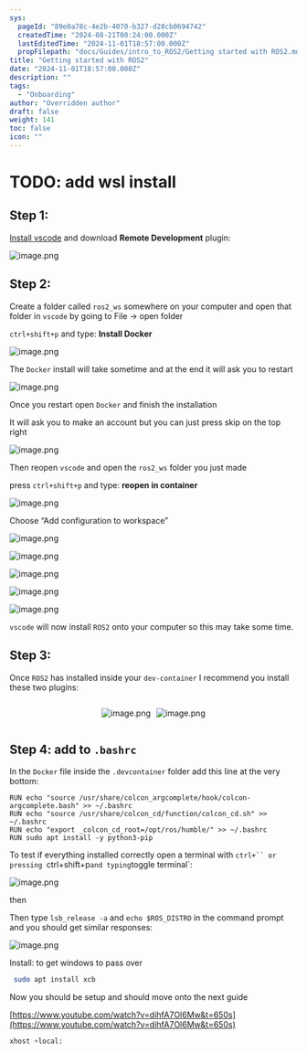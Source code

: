 ```yaml
---
sys:
  pageId: "89e0a78c-4e2b-4070-b327-d28cb0694742"
  createdTime: "2024-08-21T00:24:00.000Z"
  lastEditedTime: "2024-11-01T18:57:00.000Z"
  propFilepath: "docs/Guides/intro_to_ROS2/Getting started with ROS2.md"
title: "Getting started with ROS2"
date: "2024-11-01T18:57:00.000Z"
description: ""
tags:
  - "Onboarding"
author: "Overridden author"
draft: false
weight: 141
toc: false
icon: ""
---
```


# TODO: add wsl install

## Step 1:

[Install vscode](https://code.visualstudio.com/download) and download **Remote Development** plugin:

![image.png](https://prod-files-secure.s3.us-west-2.amazonaws.com/d518164a-d88e-44d1-a4ee-3adb3bd8bce0/efb52993-1881-4a40-b95e-6f020334f022/image.png?X-Amz-Algorithm=AWS4-HMAC-SHA256&X-Amz-Content-Sha256=UNSIGNED-PAYLOAD&X-Amz-Credential=ASIAZI2LB466VJYKZSCA%2F20250323%2Fus-west-2%2Fs3%2Faws4_request&X-Amz-Date=20250323T180949Z&X-Amz-Expires=3600&X-Amz-Security-Token=IQoJb3JpZ2luX2VjEID%2F%2F%2F%2F%2F%2F%2F%2F%2F%2FwEaCXVzLXdlc3QtMiJIMEYCIQCcf0M1gg9IFpf5oTOKTKTs%2BXzeoN4vhxMjNaSMVAatuQIhAKxQvFiA9LIMdAt%2FDE0s8AD%2BK%2FGscceipVBmXIxvTYDJKogECNn%2F%2F%2F%2F%2F%2F%2F%2F%2F%2FwEQABoMNjM3NDIzMTgzODA1Igykl0yo5XToSnWNfyMq3AOysXqEMjPXyBRiHNUHtfz1jFAxGI7fVPb78ygFWNEUdYojpvl7g3No8lVIgifnxCrEx%2BusVXOQ%2FRWhlkYUHpFLVLe6dVvCb76hlifYwlOINnIE6bDOQo3rNo2YahPSUuzInIfAKYTHPTPWMrwwZeCPx9zU2QkmvYHzpafo9mBYnmzoL09RkgFwX1uc%2BKS%2FF4wPsqrusxVp%2BCHQVrwoLTp6phlJ2ZLqi76x%2FvPu3fmc8MUs3%2FBlBhcLiQIhRBe%2BYtv76QL8f7QZdGoCINH%2FdX1o84fqS4D6mUl4nZv8auBwxTm7t1OazGGFJIuSfZ5FLP2RLq2zG4Y92tB40BwRdsnYKtGPDY3XccfjcXDXU51PjWtYl5pFvA2HNcgNeP8Y%2Fjjku%2B3j7rZqP08aA%2Fk2pPDqEwkbA6SO0QYMfOIcAMsuaF73YPLdxy2odP7fIt7NH0Ri%2BR%2BI5ZLRSeNdfJuGrNBAxhUCFMgqJn3k9PwG%2Bf5cxyQg44VSaXezP2cbo7eHw0vcMvVn1Kr5ddWYrT16fj9QOAB01hl3t6RWrl2ugjjp%2BKFoNVP3QPNxgQnusJToiQp5Zi5hwjOFofPoOVc6npoghS%2BxEF7Mkg6HHtSZVGX6%2BuUi%2FBcVcivVrqmJjzCK54C%2FBjqkAdWbba8rqNBhJ0K8DnX5Ct0ecpJKteUaYiH%2BScgQ6WrHUGSkaxfSGJJrc676nfVjKijKx3PEqZvcNp52%2Fv%2BmcuXAu9WSBTCg5TtOhO0H%2BtQr8kZwXwu9Zk%2Bz%2F4IklKi0iVDEQDTw0w%2FJU3OqcxB9k%2BLesNZ5OwzDU3PycaIyCLIlq5UgWRYymjGcw7XyEoqc0Lj36ERQAvB%2BtZTrx87tGPR5rnf2&X-Amz-Signature=571b15003b33a1035452624f9c13c988e13bfb5a130846d62009db0fdd5a4b32&X-Amz-SignedHeaders=host&x-id=GetObject)

## Step 2:

Create a folder called `ros2_ws` somewhere on your computer and open that folder in `vscode` by going to File → open folder 

`ctrl+shift+p` and type: **Install Docker**

![image.png](https://prod-files-secure.s3.us-west-2.amazonaws.com/d518164a-d88e-44d1-a4ee-3adb3bd8bce0/2269dc0e-1cd5-47ff-bceb-c04ad9b2eab0/image.png?X-Amz-Algorithm=AWS4-HMAC-SHA256&X-Amz-Content-Sha256=UNSIGNED-PAYLOAD&X-Amz-Credential=ASIAZI2LB466VJYKZSCA%2F20250323%2Fus-west-2%2Fs3%2Faws4_request&X-Amz-Date=20250323T180948Z&X-Amz-Expires=3600&X-Amz-Security-Token=IQoJb3JpZ2luX2VjEID%2F%2F%2F%2F%2F%2F%2F%2F%2F%2FwEaCXVzLXdlc3QtMiJIMEYCIQCcf0M1gg9IFpf5oTOKTKTs%2BXzeoN4vhxMjNaSMVAatuQIhAKxQvFiA9LIMdAt%2FDE0s8AD%2BK%2FGscceipVBmXIxvTYDJKogECNn%2F%2F%2F%2F%2F%2F%2F%2F%2F%2FwEQABoMNjM3NDIzMTgzODA1Igykl0yo5XToSnWNfyMq3AOysXqEMjPXyBRiHNUHtfz1jFAxGI7fVPb78ygFWNEUdYojpvl7g3No8lVIgifnxCrEx%2BusVXOQ%2FRWhlkYUHpFLVLe6dVvCb76hlifYwlOINnIE6bDOQo3rNo2YahPSUuzInIfAKYTHPTPWMrwwZeCPx9zU2QkmvYHzpafo9mBYnmzoL09RkgFwX1uc%2BKS%2FF4wPsqrusxVp%2BCHQVrwoLTp6phlJ2ZLqi76x%2FvPu3fmc8MUs3%2FBlBhcLiQIhRBe%2BYtv76QL8f7QZdGoCINH%2FdX1o84fqS4D6mUl4nZv8auBwxTm7t1OazGGFJIuSfZ5FLP2RLq2zG4Y92tB40BwRdsnYKtGPDY3XccfjcXDXU51PjWtYl5pFvA2HNcgNeP8Y%2Fjjku%2B3j7rZqP08aA%2Fk2pPDqEwkbA6SO0QYMfOIcAMsuaF73YPLdxy2odP7fIt7NH0Ri%2BR%2BI5ZLRSeNdfJuGrNBAxhUCFMgqJn3k9PwG%2Bf5cxyQg44VSaXezP2cbo7eHw0vcMvVn1Kr5ddWYrT16fj9QOAB01hl3t6RWrl2ugjjp%2BKFoNVP3QPNxgQnusJToiQp5Zi5hwjOFofPoOVc6npoghS%2BxEF7Mkg6HHtSZVGX6%2BuUi%2FBcVcivVrqmJjzCK54C%2FBjqkAdWbba8rqNBhJ0K8DnX5Ct0ecpJKteUaYiH%2BScgQ6WrHUGSkaxfSGJJrc676nfVjKijKx3PEqZvcNp52%2Fv%2BmcuXAu9WSBTCg5TtOhO0H%2BtQr8kZwXwu9Zk%2Bz%2F4IklKi0iVDEQDTw0w%2FJU3OqcxB9k%2BLesNZ5OwzDU3PycaIyCLIlq5UgWRYymjGcw7XyEoqc0Lj36ERQAvB%2BtZTrx87tGPR5rnf2&X-Amz-Signature=637bf0cf28e72d07ebcce36970d788b781e2b4123e0001cf9bd935d104804452&X-Amz-SignedHeaders=host&x-id=GetObject)

The `Docker` install will take sometime and at the end it will ask you to restart

![image.png](https://prod-files-secure.s3.us-west-2.amazonaws.com/d518164a-d88e-44d1-a4ee-3adb3bd8bce0/ed233f78-be33-4b1f-b89c-9c346c0e961e/image.png?X-Amz-Algorithm=AWS4-HMAC-SHA256&X-Amz-Content-Sha256=UNSIGNED-PAYLOAD&X-Amz-Credential=ASIAZI2LB466VJYKZSCA%2F20250323%2Fus-west-2%2Fs3%2Faws4_request&X-Amz-Date=20250323T180948Z&X-Amz-Expires=3600&X-Amz-Security-Token=IQoJb3JpZ2luX2VjEID%2F%2F%2F%2F%2F%2F%2F%2F%2F%2FwEaCXVzLXdlc3QtMiJIMEYCIQCcf0M1gg9IFpf5oTOKTKTs%2BXzeoN4vhxMjNaSMVAatuQIhAKxQvFiA9LIMdAt%2FDE0s8AD%2BK%2FGscceipVBmXIxvTYDJKogECNn%2F%2F%2F%2F%2F%2F%2F%2F%2F%2FwEQABoMNjM3NDIzMTgzODA1Igykl0yo5XToSnWNfyMq3AOysXqEMjPXyBRiHNUHtfz1jFAxGI7fVPb78ygFWNEUdYojpvl7g3No8lVIgifnxCrEx%2BusVXOQ%2FRWhlkYUHpFLVLe6dVvCb76hlifYwlOINnIE6bDOQo3rNo2YahPSUuzInIfAKYTHPTPWMrwwZeCPx9zU2QkmvYHzpafo9mBYnmzoL09RkgFwX1uc%2BKS%2FF4wPsqrusxVp%2BCHQVrwoLTp6phlJ2ZLqi76x%2FvPu3fmc8MUs3%2FBlBhcLiQIhRBe%2BYtv76QL8f7QZdGoCINH%2FdX1o84fqS4D6mUl4nZv8auBwxTm7t1OazGGFJIuSfZ5FLP2RLq2zG4Y92tB40BwRdsnYKtGPDY3XccfjcXDXU51PjWtYl5pFvA2HNcgNeP8Y%2Fjjku%2B3j7rZqP08aA%2Fk2pPDqEwkbA6SO0QYMfOIcAMsuaF73YPLdxy2odP7fIt7NH0Ri%2BR%2BI5ZLRSeNdfJuGrNBAxhUCFMgqJn3k9PwG%2Bf5cxyQg44VSaXezP2cbo7eHw0vcMvVn1Kr5ddWYrT16fj9QOAB01hl3t6RWrl2ugjjp%2BKFoNVP3QPNxgQnusJToiQp5Zi5hwjOFofPoOVc6npoghS%2BxEF7Mkg6HHtSZVGX6%2BuUi%2FBcVcivVrqmJjzCK54C%2FBjqkAdWbba8rqNBhJ0K8DnX5Ct0ecpJKteUaYiH%2BScgQ6WrHUGSkaxfSGJJrc676nfVjKijKx3PEqZvcNp52%2Fv%2BmcuXAu9WSBTCg5TtOhO0H%2BtQr8kZwXwu9Zk%2Bz%2F4IklKi0iVDEQDTw0w%2FJU3OqcxB9k%2BLesNZ5OwzDU3PycaIyCLIlq5UgWRYymjGcw7XyEoqc0Lj36ERQAvB%2BtZTrx87tGPR5rnf2&X-Amz-Signature=cbff894f2e46fd1ab95af66f4971ef5494b50a9ce954619e569732c697aa54a7&X-Amz-SignedHeaders=host&x-id=GetObject)

Once you restart open `Docker` and finish the installation

It will ask you to make an account but you can just press skip on the top right

![image.png](https://prod-files-secure.s3.us-west-2.amazonaws.com/d518164a-d88e-44d1-a4ee-3adb3bd8bce0/21010ad9-1659-4fd9-9f59-9932a09b2a3d/image.png?X-Amz-Algorithm=AWS4-HMAC-SHA256&X-Amz-Content-Sha256=UNSIGNED-PAYLOAD&X-Amz-Credential=ASIAZI2LB466VJYKZSCA%2F20250323%2Fus-west-2%2Fs3%2Faws4_request&X-Amz-Date=20250323T180948Z&X-Amz-Expires=3600&X-Amz-Security-Token=IQoJb3JpZ2luX2VjEID%2F%2F%2F%2F%2F%2F%2F%2F%2F%2FwEaCXVzLXdlc3QtMiJIMEYCIQCcf0M1gg9IFpf5oTOKTKTs%2BXzeoN4vhxMjNaSMVAatuQIhAKxQvFiA9LIMdAt%2FDE0s8AD%2BK%2FGscceipVBmXIxvTYDJKogECNn%2F%2F%2F%2F%2F%2F%2F%2F%2F%2FwEQABoMNjM3NDIzMTgzODA1Igykl0yo5XToSnWNfyMq3AOysXqEMjPXyBRiHNUHtfz1jFAxGI7fVPb78ygFWNEUdYojpvl7g3No8lVIgifnxCrEx%2BusVXOQ%2FRWhlkYUHpFLVLe6dVvCb76hlifYwlOINnIE6bDOQo3rNo2YahPSUuzInIfAKYTHPTPWMrwwZeCPx9zU2QkmvYHzpafo9mBYnmzoL09RkgFwX1uc%2BKS%2FF4wPsqrusxVp%2BCHQVrwoLTp6phlJ2ZLqi76x%2FvPu3fmc8MUs3%2FBlBhcLiQIhRBe%2BYtv76QL8f7QZdGoCINH%2FdX1o84fqS4D6mUl4nZv8auBwxTm7t1OazGGFJIuSfZ5FLP2RLq2zG4Y92tB40BwRdsnYKtGPDY3XccfjcXDXU51PjWtYl5pFvA2HNcgNeP8Y%2Fjjku%2B3j7rZqP08aA%2Fk2pPDqEwkbA6SO0QYMfOIcAMsuaF73YPLdxy2odP7fIt7NH0Ri%2BR%2BI5ZLRSeNdfJuGrNBAxhUCFMgqJn3k9PwG%2Bf5cxyQg44VSaXezP2cbo7eHw0vcMvVn1Kr5ddWYrT16fj9QOAB01hl3t6RWrl2ugjjp%2BKFoNVP3QPNxgQnusJToiQp5Zi5hwjOFofPoOVc6npoghS%2BxEF7Mkg6HHtSZVGX6%2BuUi%2FBcVcivVrqmJjzCK54C%2FBjqkAdWbba8rqNBhJ0K8DnX5Ct0ecpJKteUaYiH%2BScgQ6WrHUGSkaxfSGJJrc676nfVjKijKx3PEqZvcNp52%2Fv%2BmcuXAu9WSBTCg5TtOhO0H%2BtQr8kZwXwu9Zk%2Bz%2F4IklKi0iVDEQDTw0w%2FJU3OqcxB9k%2BLesNZ5OwzDU3PycaIyCLIlq5UgWRYymjGcw7XyEoqc0Lj36ERQAvB%2BtZTrx87tGPR5rnf2&X-Amz-Signature=6c3f277fea38f0f291bbb6ec3ca7e2974dd991d046bf3d2857416cda2401dacb&X-Amz-SignedHeaders=host&x-id=GetObject)

Then reopen `vscode` and open the `ros2_ws` folder you just made

press `ctrl+shift+p` and type: **reopen in container**

![image.png](https://prod-files-secure.s3.us-west-2.amazonaws.com/d518164a-d88e-44d1-a4ee-3adb3bd8bce0/4e93b8c2-41ad-488c-8095-c74205196118/image.png?X-Amz-Algorithm=AWS4-HMAC-SHA256&X-Amz-Content-Sha256=UNSIGNED-PAYLOAD&X-Amz-Credential=ASIAZI2LB466VJYKZSCA%2F20250323%2Fus-west-2%2Fs3%2Faws4_request&X-Amz-Date=20250323T180948Z&X-Amz-Expires=3600&X-Amz-Security-Token=IQoJb3JpZ2luX2VjEID%2F%2F%2F%2F%2F%2F%2F%2F%2F%2FwEaCXVzLXdlc3QtMiJIMEYCIQCcf0M1gg9IFpf5oTOKTKTs%2BXzeoN4vhxMjNaSMVAatuQIhAKxQvFiA9LIMdAt%2FDE0s8AD%2BK%2FGscceipVBmXIxvTYDJKogECNn%2F%2F%2F%2F%2F%2F%2F%2F%2F%2FwEQABoMNjM3NDIzMTgzODA1Igykl0yo5XToSnWNfyMq3AOysXqEMjPXyBRiHNUHtfz1jFAxGI7fVPb78ygFWNEUdYojpvl7g3No8lVIgifnxCrEx%2BusVXOQ%2FRWhlkYUHpFLVLe6dVvCb76hlifYwlOINnIE6bDOQo3rNo2YahPSUuzInIfAKYTHPTPWMrwwZeCPx9zU2QkmvYHzpafo9mBYnmzoL09RkgFwX1uc%2BKS%2FF4wPsqrusxVp%2BCHQVrwoLTp6phlJ2ZLqi76x%2FvPu3fmc8MUs3%2FBlBhcLiQIhRBe%2BYtv76QL8f7QZdGoCINH%2FdX1o84fqS4D6mUl4nZv8auBwxTm7t1OazGGFJIuSfZ5FLP2RLq2zG4Y92tB40BwRdsnYKtGPDY3XccfjcXDXU51PjWtYl5pFvA2HNcgNeP8Y%2Fjjku%2B3j7rZqP08aA%2Fk2pPDqEwkbA6SO0QYMfOIcAMsuaF73YPLdxy2odP7fIt7NH0Ri%2BR%2BI5ZLRSeNdfJuGrNBAxhUCFMgqJn3k9PwG%2Bf5cxyQg44VSaXezP2cbo7eHw0vcMvVn1Kr5ddWYrT16fj9QOAB01hl3t6RWrl2ugjjp%2BKFoNVP3QPNxgQnusJToiQp5Zi5hwjOFofPoOVc6npoghS%2BxEF7Mkg6HHtSZVGX6%2BuUi%2FBcVcivVrqmJjzCK54C%2FBjqkAdWbba8rqNBhJ0K8DnX5Ct0ecpJKteUaYiH%2BScgQ6WrHUGSkaxfSGJJrc676nfVjKijKx3PEqZvcNp52%2Fv%2BmcuXAu9WSBTCg5TtOhO0H%2BtQr8kZwXwu9Zk%2Bz%2F4IklKi0iVDEQDTw0w%2FJU3OqcxB9k%2BLesNZ5OwzDU3PycaIyCLIlq5UgWRYymjGcw7XyEoqc0Lj36ERQAvB%2BtZTrx87tGPR5rnf2&X-Amz-Signature=df5334a8cfa86eb0eace57648555ae93609f0d19142fe24f37ff3a203ddfee54&X-Amz-SignedHeaders=host&x-id=GetObject)

Choose “Add configuration to workspace”

![image.png](https://prod-files-secure.s3.us-west-2.amazonaws.com/d518164a-d88e-44d1-a4ee-3adb3bd8bce0/9560b282-5060-4989-ba37-97e7b2c22476/image.png?X-Amz-Algorithm=AWS4-HMAC-SHA256&X-Amz-Content-Sha256=UNSIGNED-PAYLOAD&X-Amz-Credential=ASIAZI2LB466VJYKZSCA%2F20250323%2Fus-west-2%2Fs3%2Faws4_request&X-Amz-Date=20250323T180948Z&X-Amz-Expires=3600&X-Amz-Security-Token=IQoJb3JpZ2luX2VjEID%2F%2F%2F%2F%2F%2F%2F%2F%2F%2FwEaCXVzLXdlc3QtMiJIMEYCIQCcf0M1gg9IFpf5oTOKTKTs%2BXzeoN4vhxMjNaSMVAatuQIhAKxQvFiA9LIMdAt%2FDE0s8AD%2BK%2FGscceipVBmXIxvTYDJKogECNn%2F%2F%2F%2F%2F%2F%2F%2F%2F%2FwEQABoMNjM3NDIzMTgzODA1Igykl0yo5XToSnWNfyMq3AOysXqEMjPXyBRiHNUHtfz1jFAxGI7fVPb78ygFWNEUdYojpvl7g3No8lVIgifnxCrEx%2BusVXOQ%2FRWhlkYUHpFLVLe6dVvCb76hlifYwlOINnIE6bDOQo3rNo2YahPSUuzInIfAKYTHPTPWMrwwZeCPx9zU2QkmvYHzpafo9mBYnmzoL09RkgFwX1uc%2BKS%2FF4wPsqrusxVp%2BCHQVrwoLTp6phlJ2ZLqi76x%2FvPu3fmc8MUs3%2FBlBhcLiQIhRBe%2BYtv76QL8f7QZdGoCINH%2FdX1o84fqS4D6mUl4nZv8auBwxTm7t1OazGGFJIuSfZ5FLP2RLq2zG4Y92tB40BwRdsnYKtGPDY3XccfjcXDXU51PjWtYl5pFvA2HNcgNeP8Y%2Fjjku%2B3j7rZqP08aA%2Fk2pPDqEwkbA6SO0QYMfOIcAMsuaF73YPLdxy2odP7fIt7NH0Ri%2BR%2BI5ZLRSeNdfJuGrNBAxhUCFMgqJn3k9PwG%2Bf5cxyQg44VSaXezP2cbo7eHw0vcMvVn1Kr5ddWYrT16fj9QOAB01hl3t6RWrl2ugjjp%2BKFoNVP3QPNxgQnusJToiQp5Zi5hwjOFofPoOVc6npoghS%2BxEF7Mkg6HHtSZVGX6%2BuUi%2FBcVcivVrqmJjzCK54C%2FBjqkAdWbba8rqNBhJ0K8DnX5Ct0ecpJKteUaYiH%2BScgQ6WrHUGSkaxfSGJJrc676nfVjKijKx3PEqZvcNp52%2Fv%2BmcuXAu9WSBTCg5TtOhO0H%2BtQr8kZwXwu9Zk%2Bz%2F4IklKi0iVDEQDTw0w%2FJU3OqcxB9k%2BLesNZ5OwzDU3PycaIyCLIlq5UgWRYymjGcw7XyEoqc0Lj36ERQAvB%2BtZTrx87tGPR5rnf2&X-Amz-Signature=73d0b00f78cc93063a6288db47010c262aa455689e60ccf83a061f9a3bf328d2&X-Amz-SignedHeaders=host&x-id=GetObject)

![image.png](https://prod-files-secure.s3.us-west-2.amazonaws.com/d518164a-d88e-44d1-a4ee-3adb3bd8bce0/2ee63f81-886b-48e8-a553-dc6e5eac99e4/image.png?X-Amz-Algorithm=AWS4-HMAC-SHA256&X-Amz-Content-Sha256=UNSIGNED-PAYLOAD&X-Amz-Credential=ASIAZI2LB466VJYKZSCA%2F20250323%2Fus-west-2%2Fs3%2Faws4_request&X-Amz-Date=20250323T180949Z&X-Amz-Expires=3600&X-Amz-Security-Token=IQoJb3JpZ2luX2VjEID%2F%2F%2F%2F%2F%2F%2F%2F%2F%2FwEaCXVzLXdlc3QtMiJIMEYCIQCcf0M1gg9IFpf5oTOKTKTs%2BXzeoN4vhxMjNaSMVAatuQIhAKxQvFiA9LIMdAt%2FDE0s8AD%2BK%2FGscceipVBmXIxvTYDJKogECNn%2F%2F%2F%2F%2F%2F%2F%2F%2F%2FwEQABoMNjM3NDIzMTgzODA1Igykl0yo5XToSnWNfyMq3AOysXqEMjPXyBRiHNUHtfz1jFAxGI7fVPb78ygFWNEUdYojpvl7g3No8lVIgifnxCrEx%2BusVXOQ%2FRWhlkYUHpFLVLe6dVvCb76hlifYwlOINnIE6bDOQo3rNo2YahPSUuzInIfAKYTHPTPWMrwwZeCPx9zU2QkmvYHzpafo9mBYnmzoL09RkgFwX1uc%2BKS%2FF4wPsqrusxVp%2BCHQVrwoLTp6phlJ2ZLqi76x%2FvPu3fmc8MUs3%2FBlBhcLiQIhRBe%2BYtv76QL8f7QZdGoCINH%2FdX1o84fqS4D6mUl4nZv8auBwxTm7t1OazGGFJIuSfZ5FLP2RLq2zG4Y92tB40BwRdsnYKtGPDY3XccfjcXDXU51PjWtYl5pFvA2HNcgNeP8Y%2Fjjku%2B3j7rZqP08aA%2Fk2pPDqEwkbA6SO0QYMfOIcAMsuaF73YPLdxy2odP7fIt7NH0Ri%2BR%2BI5ZLRSeNdfJuGrNBAxhUCFMgqJn3k9PwG%2Bf5cxyQg44VSaXezP2cbo7eHw0vcMvVn1Kr5ddWYrT16fj9QOAB01hl3t6RWrl2ugjjp%2BKFoNVP3QPNxgQnusJToiQp5Zi5hwjOFofPoOVc6npoghS%2BxEF7Mkg6HHtSZVGX6%2BuUi%2FBcVcivVrqmJjzCK54C%2FBjqkAdWbba8rqNBhJ0K8DnX5Ct0ecpJKteUaYiH%2BScgQ6WrHUGSkaxfSGJJrc676nfVjKijKx3PEqZvcNp52%2Fv%2BmcuXAu9WSBTCg5TtOhO0H%2BtQr8kZwXwu9Zk%2Bz%2F4IklKi0iVDEQDTw0w%2FJU3OqcxB9k%2BLesNZ5OwzDU3PycaIyCLIlq5UgWRYymjGcw7XyEoqc0Lj36ERQAvB%2BtZTrx87tGPR5rnf2&X-Amz-Signature=cbe5d7dd899573c696aac1a59313fe5bec817dda67f90a5af98c0ff2864d0cb4&X-Amz-SignedHeaders=host&x-id=GetObject)

![image.png](https://prod-files-secure.s3.us-west-2.amazonaws.com/d518164a-d88e-44d1-a4ee-3adb3bd8bce0/ae1580b2-b048-407e-aed9-b584224a7a04/image.png?X-Amz-Algorithm=AWS4-HMAC-SHA256&X-Amz-Content-Sha256=UNSIGNED-PAYLOAD&X-Amz-Credential=ASIAZI2LB466VJYKZSCA%2F20250323%2Fus-west-2%2Fs3%2Faws4_request&X-Amz-Date=20250323T180948Z&X-Amz-Expires=3600&X-Amz-Security-Token=IQoJb3JpZ2luX2VjEID%2F%2F%2F%2F%2F%2F%2F%2F%2F%2FwEaCXVzLXdlc3QtMiJIMEYCIQCcf0M1gg9IFpf5oTOKTKTs%2BXzeoN4vhxMjNaSMVAatuQIhAKxQvFiA9LIMdAt%2FDE0s8AD%2BK%2FGscceipVBmXIxvTYDJKogECNn%2F%2F%2F%2F%2F%2F%2F%2F%2F%2FwEQABoMNjM3NDIzMTgzODA1Igykl0yo5XToSnWNfyMq3AOysXqEMjPXyBRiHNUHtfz1jFAxGI7fVPb78ygFWNEUdYojpvl7g3No8lVIgifnxCrEx%2BusVXOQ%2FRWhlkYUHpFLVLe6dVvCb76hlifYwlOINnIE6bDOQo3rNo2YahPSUuzInIfAKYTHPTPWMrwwZeCPx9zU2QkmvYHzpafo9mBYnmzoL09RkgFwX1uc%2BKS%2FF4wPsqrusxVp%2BCHQVrwoLTp6phlJ2ZLqi76x%2FvPu3fmc8MUs3%2FBlBhcLiQIhRBe%2BYtv76QL8f7QZdGoCINH%2FdX1o84fqS4D6mUl4nZv8auBwxTm7t1OazGGFJIuSfZ5FLP2RLq2zG4Y92tB40BwRdsnYKtGPDY3XccfjcXDXU51PjWtYl5pFvA2HNcgNeP8Y%2Fjjku%2B3j7rZqP08aA%2Fk2pPDqEwkbA6SO0QYMfOIcAMsuaF73YPLdxy2odP7fIt7NH0Ri%2BR%2BI5ZLRSeNdfJuGrNBAxhUCFMgqJn3k9PwG%2Bf5cxyQg44VSaXezP2cbo7eHw0vcMvVn1Kr5ddWYrT16fj9QOAB01hl3t6RWrl2ugjjp%2BKFoNVP3QPNxgQnusJToiQp5Zi5hwjOFofPoOVc6npoghS%2BxEF7Mkg6HHtSZVGX6%2BuUi%2FBcVcivVrqmJjzCK54C%2FBjqkAdWbba8rqNBhJ0K8DnX5Ct0ecpJKteUaYiH%2BScgQ6WrHUGSkaxfSGJJrc676nfVjKijKx3PEqZvcNp52%2Fv%2BmcuXAu9WSBTCg5TtOhO0H%2BtQr8kZwXwu9Zk%2Bz%2F4IklKi0iVDEQDTw0w%2FJU3OqcxB9k%2BLesNZ5OwzDU3PycaIyCLIlq5UgWRYymjGcw7XyEoqc0Lj36ERQAvB%2BtZTrx87tGPR5rnf2&X-Amz-Signature=ea108b43980dac1a01822ae0399a8f947fe0dc32fa3baf7245ff413277c842bf&X-Amz-SignedHeaders=host&x-id=GetObject)

![image.png](https://prod-files-secure.s3.us-west-2.amazonaws.com/d518164a-d88e-44d1-a4ee-3adb3bd8bce0/53255b28-f75e-430f-b9e3-c0ac8577e42b/image.png?X-Amz-Algorithm=AWS4-HMAC-SHA256&X-Amz-Content-Sha256=UNSIGNED-PAYLOAD&X-Amz-Credential=ASIAZI2LB466VJYKZSCA%2F20250323%2Fus-west-2%2Fs3%2Faws4_request&X-Amz-Date=20250323T180948Z&X-Amz-Expires=3600&X-Amz-Security-Token=IQoJb3JpZ2luX2VjEID%2F%2F%2F%2F%2F%2F%2F%2F%2F%2FwEaCXVzLXdlc3QtMiJIMEYCIQCcf0M1gg9IFpf5oTOKTKTs%2BXzeoN4vhxMjNaSMVAatuQIhAKxQvFiA9LIMdAt%2FDE0s8AD%2BK%2FGscceipVBmXIxvTYDJKogECNn%2F%2F%2F%2F%2F%2F%2F%2F%2F%2FwEQABoMNjM3NDIzMTgzODA1Igykl0yo5XToSnWNfyMq3AOysXqEMjPXyBRiHNUHtfz1jFAxGI7fVPb78ygFWNEUdYojpvl7g3No8lVIgifnxCrEx%2BusVXOQ%2FRWhlkYUHpFLVLe6dVvCb76hlifYwlOINnIE6bDOQo3rNo2YahPSUuzInIfAKYTHPTPWMrwwZeCPx9zU2QkmvYHzpafo9mBYnmzoL09RkgFwX1uc%2BKS%2FF4wPsqrusxVp%2BCHQVrwoLTp6phlJ2ZLqi76x%2FvPu3fmc8MUs3%2FBlBhcLiQIhRBe%2BYtv76QL8f7QZdGoCINH%2FdX1o84fqS4D6mUl4nZv8auBwxTm7t1OazGGFJIuSfZ5FLP2RLq2zG4Y92tB40BwRdsnYKtGPDY3XccfjcXDXU51PjWtYl5pFvA2HNcgNeP8Y%2Fjjku%2B3j7rZqP08aA%2Fk2pPDqEwkbA6SO0QYMfOIcAMsuaF73YPLdxy2odP7fIt7NH0Ri%2BR%2BI5ZLRSeNdfJuGrNBAxhUCFMgqJn3k9PwG%2Bf5cxyQg44VSaXezP2cbo7eHw0vcMvVn1Kr5ddWYrT16fj9QOAB01hl3t6RWrl2ugjjp%2BKFoNVP3QPNxgQnusJToiQp5Zi5hwjOFofPoOVc6npoghS%2BxEF7Mkg6HHtSZVGX6%2BuUi%2FBcVcivVrqmJjzCK54C%2FBjqkAdWbba8rqNBhJ0K8DnX5Ct0ecpJKteUaYiH%2BScgQ6WrHUGSkaxfSGJJrc676nfVjKijKx3PEqZvcNp52%2Fv%2BmcuXAu9WSBTCg5TtOhO0H%2BtQr8kZwXwu9Zk%2Bz%2F4IklKi0iVDEQDTw0w%2FJU3OqcxB9k%2BLesNZ5OwzDU3PycaIyCLIlq5UgWRYymjGcw7XyEoqc0Lj36ERQAvB%2BtZTrx87tGPR5rnf2&X-Amz-Signature=2f75e7794d05822a58219dbbdd6a0d696dd9eb0f6dd08f9fa69db557b49b9881&X-Amz-SignedHeaders=host&x-id=GetObject)

![image.png](https://prod-files-secure.s3.us-west-2.amazonaws.com/d518164a-d88e-44d1-a4ee-3adb3bd8bce0/7c562767-5af9-4ffb-97d1-327bcdf4ee00/image.png?X-Amz-Algorithm=AWS4-HMAC-SHA256&X-Amz-Content-Sha256=UNSIGNED-PAYLOAD&X-Amz-Credential=ASIAZI2LB466VJYKZSCA%2F20250323%2Fus-west-2%2Fs3%2Faws4_request&X-Amz-Date=20250323T180948Z&X-Amz-Expires=3600&X-Amz-Security-Token=IQoJb3JpZ2luX2VjEID%2F%2F%2F%2F%2F%2F%2F%2F%2F%2FwEaCXVzLXdlc3QtMiJIMEYCIQCcf0M1gg9IFpf5oTOKTKTs%2BXzeoN4vhxMjNaSMVAatuQIhAKxQvFiA9LIMdAt%2FDE0s8AD%2BK%2FGscceipVBmXIxvTYDJKogECNn%2F%2F%2F%2F%2F%2F%2F%2F%2F%2FwEQABoMNjM3NDIzMTgzODA1Igykl0yo5XToSnWNfyMq3AOysXqEMjPXyBRiHNUHtfz1jFAxGI7fVPb78ygFWNEUdYojpvl7g3No8lVIgifnxCrEx%2BusVXOQ%2FRWhlkYUHpFLVLe6dVvCb76hlifYwlOINnIE6bDOQo3rNo2YahPSUuzInIfAKYTHPTPWMrwwZeCPx9zU2QkmvYHzpafo9mBYnmzoL09RkgFwX1uc%2BKS%2FF4wPsqrusxVp%2BCHQVrwoLTp6phlJ2ZLqi76x%2FvPu3fmc8MUs3%2FBlBhcLiQIhRBe%2BYtv76QL8f7QZdGoCINH%2FdX1o84fqS4D6mUl4nZv8auBwxTm7t1OazGGFJIuSfZ5FLP2RLq2zG4Y92tB40BwRdsnYKtGPDY3XccfjcXDXU51PjWtYl5pFvA2HNcgNeP8Y%2Fjjku%2B3j7rZqP08aA%2Fk2pPDqEwkbA6SO0QYMfOIcAMsuaF73YPLdxy2odP7fIt7NH0Ri%2BR%2BI5ZLRSeNdfJuGrNBAxhUCFMgqJn3k9PwG%2Bf5cxyQg44VSaXezP2cbo7eHw0vcMvVn1Kr5ddWYrT16fj9QOAB01hl3t6RWrl2ugjjp%2BKFoNVP3QPNxgQnusJToiQp5Zi5hwjOFofPoOVc6npoghS%2BxEF7Mkg6HHtSZVGX6%2BuUi%2FBcVcivVrqmJjzCK54C%2FBjqkAdWbba8rqNBhJ0K8DnX5Ct0ecpJKteUaYiH%2BScgQ6WrHUGSkaxfSGJJrc676nfVjKijKx3PEqZvcNp52%2Fv%2BmcuXAu9WSBTCg5TtOhO0H%2BtQr8kZwXwu9Zk%2Bz%2F4IklKi0iVDEQDTw0w%2FJU3OqcxB9k%2BLesNZ5OwzDU3PycaIyCLIlq5UgWRYymjGcw7XyEoqc0Lj36ERQAvB%2BtZTrx87tGPR5rnf2&X-Amz-Signature=cbf4013a6fe278a503ecbb9e0f5d263fa7360e5aaa53de25fcea237408fa439f&X-Amz-SignedHeaders=host&x-id=GetObject)

`vscode` will now install `ROS2` onto your computer so this may take some time.

## Step 3:

Once `ROS2` has installed inside your `dev-container` I recommend you install these two plugins:

<div style="display: flex;flex-direction: row; column-gap:10px; max-width: 630px;justify-content: center;">
<div>

![image.png](https://prod-files-secure.s3.us-west-2.amazonaws.com/d518164a-d88e-44d1-a4ee-3adb3bd8bce0/3fc3d550-5a54-4ba1-ba6b-faa01cdb7369/image.png?X-Amz-Algorithm=AWS4-HMAC-SHA256&X-Amz-Content-Sha256=UNSIGNED-PAYLOAD&X-Amz-Credential=ASIAZI2LB466SEPO7QHF%2F20250323%2Fus-west-2%2Fs3%2Faws4_request&X-Amz-Date=20250323T180952Z&X-Amz-Expires=3600&X-Amz-Security-Token=IQoJb3JpZ2luX2VjEIL%2F%2F%2F%2F%2F%2F%2F%2F%2F%2FwEaCXVzLXdlc3QtMiJGMEQCIE13Frp3Qix4Avfb8MeoVaohM1%2BCnC762bFC8CxBy6EHAiAsIXHVxsyOUHMRv0WxM5sIQglsWqXvQaIKA8J1qIxCvSqIBAjb%2F%2F%2F%2F%2F%2F%2F%2F%2F%2F8BEAAaDDYzNzQyMzE4MzgwNSIMNhez%2B78G%2Fvmc7WsLKtwDgLVtxYsfDPFwB8HRoK4TH%2FlaMHdgGZy4LfD3NekHQ0DCPcExq4coRNKjhRBbB%2B4mmRAR3G%2BGb4bk4n6MedECf01f9MHCElbj3ej81uX0EY0N3t%2BKb3xjXTpYOSIZszIY2QjIo6Qmk1TbFq1du2XPhphysVyS8GUFP%2FoD4AJFZ5XuKPzFDugB7noImiYYubjhMFu%2Fmi8jeg3P%2B%2BSajMz8Po5YgJ7e2ARMzT7SPh4V7%2F%2Fqrg5kFSrgEEzNeHjkPnVDWEX8pkpnpaFNtbocLXCpaODhsJP2XCUpPNuEEGBO7DrzZm48OaansA18kIc%2FV374D52XxEDOt3%2BbQH7F6IgzelrFHub2%2FfhLWwtpcIg3Cr1my%2BFgVcF%2BhpXKv33sifxXwgZFito%2FH0yzCIkMRAWKD1HSocK1vMn%2FI%2FvofEs5%2B%2B1M4uglowOrgvkq6ucIk7oymAb1BAabHDOJgGJ1VLM2btwcRluL8SM9OLLGjAObVqttZHcykZgurGWFrzPrYunsgA3yEWgpei3ay82gQ89GqiYYtG5JRndiU5hjAc10PZWcldiO1IDYQHdzreFcNXA9RVPOmT7nDTs%2BJMBm6yGWCy6aPT0sSj9%2BV%2FRMS8zqn%2B9qeo2eUU8tH5SoMUYw5JKBvwY6pgFEzP4oQNbXTmfZ1%2FIRvgdMV63UbKhpX71m2QAkePCY1vyhVtpbv8wcB7DPZeEzu97UjAlmAboxe2whn53bTtAfLBOq4F6hBk0nCYnRI6w9GI24o73ixurl2LOIIQdJScn9g4y65fD8%2FhvVvkobYBiwqyhvdvwW5a0V48v2tB%2BneUW7Us7pwV3lTIBkUI3lKnfIEvZ82jI0H%2BFapmjECNFwe3DG2imw&X-Amz-Signature=9f20230d0cf02b211927f4d761f1e5d68334ea7e3ad63fb82d2eae548ff99c46&X-Amz-SignedHeaders=host&x-id=GetObject)

</div>
<div>

![image.png](https://prod-files-secure.s3.us-west-2.amazonaws.com/d518164a-d88e-44d1-a4ee-3adb3bd8bce0/d994cc66-13c2-4093-a5a3-f84cf4601a82/image.png?X-Amz-Algorithm=AWS4-HMAC-SHA256&X-Amz-Content-Sha256=UNSIGNED-PAYLOAD&X-Amz-Credential=ASIAZI2LB466QGAH46PK%2F20250323%2Fus-west-2%2Fs3%2Faws4_request&X-Amz-Date=20250323T180952Z&X-Amz-Expires=3600&X-Amz-Security-Token=IQoJb3JpZ2luX2VjEIH%2F%2F%2F%2F%2F%2F%2F%2F%2F%2FwEaCXVzLXdlc3QtMiJIMEYCIQD8l4FJlL1rF48KuSa%2BLdhoXvm9bXaF7dK1Iw%2Bki%2B7fMgIhAJ5eu9sUyso43kzmgTeYMDRRU%2FvU3UuONH9VJRiACJufKogECNr%2F%2F%2F%2F%2F%2F%2F%2F%2F%2FwEQABoMNjM3NDIzMTgzODA1IgxQWLf9prPDD7qvwWIq3APEzSSkq5VKY5f05R8fWCwG%2Ft%2B35y34epouZj6w7xmWYGQsruCgZXrhwC7eOQ%2FrjJcdNjGdZUTDvqQ4uZBiMYRMoD9bgrgTATWDqtVSctQNgf%2B8ZL9BPCzyIfdILaaE4S58sl7yV3fGDKCA5SmnnD2q0X40nLKPxI%2BRa7XxotNU62yGODhjSKVybuzX1GroocArdL2sX%2BcQZYayElqYTeTN4B3xY7ihvA2DVufLAQt2kE0g0uDiCKmF%2B3g2hgciKAsdCy2jfiQx8hYZiKdx9MaQNe7OHOKpz1uDmSPwCEN1KQM%2FTM5WnQBEXTuTdevcIxNoEhZuStboe%2B1t%2FAVNvOkTw039nOJj%2Fh57Pra7O4oSJZ7qXKfrmCtFaGp18GUMLcqGmw4CXLAn%2BNyAzAp1rAzhdSHs%2Brs7UR6OubV%2FEIFKhNGjhvMgb9M1WVCkQvSTnPYRR2dmlGE%2BBqeV3eaM4eDFPjMYMbFYjoMqUr5WhOSO%2B1P7Bimtgl5%2Bw78YcquKK2gD%2BrX0BrxZNWkoYXmaSFIUKJX%2Fvdp8iDqS0Oa6ZNx2fQJAUq6x8lurBxxoOcUQ86DYRhuNpwYBWkh0Iys4ZD43ywPvDlRrTWFqtGVdFoFb62sMIrlNCpPgoAcTljCw8YC%2FBjqkAcZQUYy7hmh0kmeXRxQYpS9ZMCBAy3ABWP%2Bkc5ljSO51NEJARWnhD8dquOzakr4hTqMrqkMRnpqM15rDTAI7txnSrrhd908SSMZPbnHKO37FFRNdbKqstJGSKLBsrerrlbZjIyrNeH5N9Dv3M%2F08%2F8FQuUhwXn2K1MDMwKjgk7nPduLduBHj03deJ5k5WCTrZy1%2FW8%2F%2BYK0JU6ISk%2FORLyScSW1h&X-Amz-Signature=5c9c18092d0b78ade41e5b98d2bd074cbc8f26f48df3d0fe06731613ea9e3ef5&X-Amz-SignedHeaders=host&x-id=GetObject)

</div>
</div>

## Step 4: add to `.bashrc`

In the `Docker` file inside the `.devcontainer` folder add this line at the very bottom: 

```docker
RUN echo "source /usr/share/colcon_argcomplete/hook/colcon-argcomplete.bash" >> ~/.bashrc
RUN echo "source /usr/share/colcon_cd/function/colcon_cd.sh" >> ~/.bashrc
RUN echo "export _colcon_cd_root=/opt/ros/humble/" >> ~/.bashrc
RUN sudo apt install -y python3-pip 
```

To test if everything installed correctly open a terminal with `ctrl+`` or pressing `ctrl+shift+p` and typing `toggle terminal`:

![image.png](https://prod-files-secure.s3.us-west-2.amazonaws.com/d518164a-d88e-44d1-a4ee-3adb3bd8bce0/6a4943d8-b04e-4c02-9a58-775f3384d1a5/image.png?X-Amz-Algorithm=AWS4-HMAC-SHA256&X-Amz-Content-Sha256=UNSIGNED-PAYLOAD&X-Amz-Credential=ASIAZI2LB466VJYKZSCA%2F20250323%2Fus-west-2%2Fs3%2Faws4_request&X-Amz-Date=20250323T180948Z&X-Amz-Expires=3600&X-Amz-Security-Token=IQoJb3JpZ2luX2VjEID%2F%2F%2F%2F%2F%2F%2F%2F%2F%2FwEaCXVzLXdlc3QtMiJIMEYCIQCcf0M1gg9IFpf5oTOKTKTs%2BXzeoN4vhxMjNaSMVAatuQIhAKxQvFiA9LIMdAt%2FDE0s8AD%2BK%2FGscceipVBmXIxvTYDJKogECNn%2F%2F%2F%2F%2F%2F%2F%2F%2F%2FwEQABoMNjM3NDIzMTgzODA1Igykl0yo5XToSnWNfyMq3AOysXqEMjPXyBRiHNUHtfz1jFAxGI7fVPb78ygFWNEUdYojpvl7g3No8lVIgifnxCrEx%2BusVXOQ%2FRWhlkYUHpFLVLe6dVvCb76hlifYwlOINnIE6bDOQo3rNo2YahPSUuzInIfAKYTHPTPWMrwwZeCPx9zU2QkmvYHzpafo9mBYnmzoL09RkgFwX1uc%2BKS%2FF4wPsqrusxVp%2BCHQVrwoLTp6phlJ2ZLqi76x%2FvPu3fmc8MUs3%2FBlBhcLiQIhRBe%2BYtv76QL8f7QZdGoCINH%2FdX1o84fqS4D6mUl4nZv8auBwxTm7t1OazGGFJIuSfZ5FLP2RLq2zG4Y92tB40BwRdsnYKtGPDY3XccfjcXDXU51PjWtYl5pFvA2HNcgNeP8Y%2Fjjku%2B3j7rZqP08aA%2Fk2pPDqEwkbA6SO0QYMfOIcAMsuaF73YPLdxy2odP7fIt7NH0Ri%2BR%2BI5ZLRSeNdfJuGrNBAxhUCFMgqJn3k9PwG%2Bf5cxyQg44VSaXezP2cbo7eHw0vcMvVn1Kr5ddWYrT16fj9QOAB01hl3t6RWrl2ugjjp%2BKFoNVP3QPNxgQnusJToiQp5Zi5hwjOFofPoOVc6npoghS%2BxEF7Mkg6HHtSZVGX6%2BuUi%2FBcVcivVrqmJjzCK54C%2FBjqkAdWbba8rqNBhJ0K8DnX5Ct0ecpJKteUaYiH%2BScgQ6WrHUGSkaxfSGJJrc676nfVjKijKx3PEqZvcNp52%2Fv%2BmcuXAu9WSBTCg5TtOhO0H%2BtQr8kZwXwu9Zk%2Bz%2F4IklKi0iVDEQDTw0w%2FJU3OqcxB9k%2BLesNZ5OwzDU3PycaIyCLIlq5UgWRYymjGcw7XyEoqc0Lj36ERQAvB%2BtZTrx87tGPR5rnf2&X-Amz-Signature=bc89658b6545a953e4eaac84dc865e330f7d050eb14f1bca0c7433ac53e9b46b&X-Amz-SignedHeaders=host&x-id=GetObject)

then 

Then type `lsb_release -a` and `echo $ROS_DISTRO` in the command prompt and you should get similar responses:

![image.png](https://prod-files-secure.s3.us-west-2.amazonaws.com/d518164a-d88e-44d1-a4ee-3adb3bd8bce0/3e635dec-a805-4e85-8b9e-d000e5b71a4e/image.png?X-Amz-Algorithm=AWS4-HMAC-SHA256&X-Amz-Content-Sha256=UNSIGNED-PAYLOAD&X-Amz-Credential=ASIAZI2LB466VJYKZSCA%2F20250323%2Fus-west-2%2Fs3%2Faws4_request&X-Amz-Date=20250323T180948Z&X-Amz-Expires=3600&X-Amz-Security-Token=IQoJb3JpZ2luX2VjEID%2F%2F%2F%2F%2F%2F%2F%2F%2F%2FwEaCXVzLXdlc3QtMiJIMEYCIQCcf0M1gg9IFpf5oTOKTKTs%2BXzeoN4vhxMjNaSMVAatuQIhAKxQvFiA9LIMdAt%2FDE0s8AD%2BK%2FGscceipVBmXIxvTYDJKogECNn%2F%2F%2F%2F%2F%2F%2F%2F%2F%2FwEQABoMNjM3NDIzMTgzODA1Igykl0yo5XToSnWNfyMq3AOysXqEMjPXyBRiHNUHtfz1jFAxGI7fVPb78ygFWNEUdYojpvl7g3No8lVIgifnxCrEx%2BusVXOQ%2FRWhlkYUHpFLVLe6dVvCb76hlifYwlOINnIE6bDOQo3rNo2YahPSUuzInIfAKYTHPTPWMrwwZeCPx9zU2QkmvYHzpafo9mBYnmzoL09RkgFwX1uc%2BKS%2FF4wPsqrusxVp%2BCHQVrwoLTp6phlJ2ZLqi76x%2FvPu3fmc8MUs3%2FBlBhcLiQIhRBe%2BYtv76QL8f7QZdGoCINH%2FdX1o84fqS4D6mUl4nZv8auBwxTm7t1OazGGFJIuSfZ5FLP2RLq2zG4Y92tB40BwRdsnYKtGPDY3XccfjcXDXU51PjWtYl5pFvA2HNcgNeP8Y%2Fjjku%2B3j7rZqP08aA%2Fk2pPDqEwkbA6SO0QYMfOIcAMsuaF73YPLdxy2odP7fIt7NH0Ri%2BR%2BI5ZLRSeNdfJuGrNBAxhUCFMgqJn3k9PwG%2Bf5cxyQg44VSaXezP2cbo7eHw0vcMvVn1Kr5ddWYrT16fj9QOAB01hl3t6RWrl2ugjjp%2BKFoNVP3QPNxgQnusJToiQp5Zi5hwjOFofPoOVc6npoghS%2BxEF7Mkg6HHtSZVGX6%2BuUi%2FBcVcivVrqmJjzCK54C%2FBjqkAdWbba8rqNBhJ0K8DnX5Ct0ecpJKteUaYiH%2BScgQ6WrHUGSkaxfSGJJrc676nfVjKijKx3PEqZvcNp52%2Fv%2BmcuXAu9WSBTCg5TtOhO0H%2BtQr8kZwXwu9Zk%2Bz%2F4IklKi0iVDEQDTw0w%2FJU3OqcxB9k%2BLesNZ5OwzDU3PycaIyCLIlq5UgWRYymjGcw7XyEoqc0Lj36ERQAvB%2BtZTrx87tGPR5rnf2&X-Amz-Signature=faab6a88a94e64966041000c6e0907227cf1ea76c49ad7c923c3d51e9d156625&X-Amz-SignedHeaders=host&x-id=GetObject)

Install:  to get windows to pass over

```bash
 sudo apt install xcb
```

Now you should be setup and should move onto the next guide 

[https://www.youtube.com/watch?v=dihfA7Ol6Mw&t=650s](https://www.youtube.com/watch?v=dihfA7Ol6Mw&t=650s)

```python
xhost +local:
```
